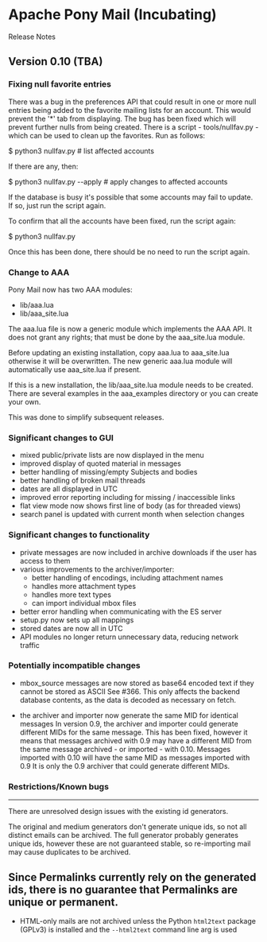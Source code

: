 # Apache Pony Mail (Incubating)

Release Notes

## Version 0.10 (TBA) ##

### Fixing null favorite entries ###

There was a bug in the preferences API that could result in one or more null entries
being added to the favorite mailing lists for an account. This would prevent the '*' tab from displaying.
The bug has been fixed which will prevent further nulls from being created.
There is a script - tools/nullfav.py - which can be used to clean up the favorites.
Run as follows:

$ python3 nullfav.py # list affected accounts

If there are any, then:

$ python3 nullfav.py --apply # apply changes to affected accounts

If the database is busy it's possible that some accounts may fail to update.
If so, just run the script again.

To confirm that all the accounts have been fixed, run the script again:

$ python3 nullfav.py

Once this has been done, there should be no need to run the script again.

### Change to AAA ###

Pony Mail now has two AAA modules:
- lib/aaa.lua
- lib/aaa_site.lua

The aaa.lua file is now a generic module which implements the AAA API.
It does not grant any rights; that must be done by the aaa_site.lua module.

Before updating an existing installation, copy aaa.lua to aaa_site.lua otherwise it will be overwritten.
The new generic aaa.lua module will automatically use aaa_site.lua if present.

If this is a new installation, the lib/aaa_site.lua module needs to be created.
There are several examples in the aaa_examples directory or you can create your own.

This was done to simplify subsequent releases.

### Significant changes to GUI ###

- mixed public/private lists are now displayed in the menu
- improved display of quoted material in messages
- better handling of missing/empty Subjects and bodies
- better handling of broken mail threads
- dates are all displayed in UTC
- improved error reporting including for missing / inaccessible links
- flat view mode now shows first line of body (as for threaded views)
- search panel is updated with current month when selection changes

### Significant changes to functionality ###

- private messages are now included in archive downloads if the user has access to them
- various improvements to the archiver/importer:
  - better handling of encodings, including attachment names
  - handles more attachment types
  - handles more text types
  - can import individual mbox files
- better error handling when communicating with the ES server
- setup.py now sets up all mappings
- stored dates are now all in UTC
- API modules no longer return unnecessary data, reducing network traffic

### Potentially incompatible changes ###

- mbox_source messages are now stored as base64 encoded text if they cannot be stored as ASCII
  See #366. 
  This only affects the backend database contents, as the data is decoded as necessary on fetch.
  
- the archiver and importer now generate the same MID for identical messages
  In version 0.9, the archiver and importer could generate different MIDs for the same message.
  This has been fixed, however it means that messages archived with 0.9 may have a different MID from
  the same message archived - or imported - with 0.10.
  Messages imported with 0.10 will have the same MID as messages imported with 0.9
  It is only the 0.9 archiver that could generate different MIDs.

### Restrictions/Known bugs ###
 
 ------
There are unresolved design issues with the existing id generators.

The original and medium generators don't generate unique ids, so not
all distinct emails can be archived.
The full generator probably generates unique ids, however these are not
guaranteed stable, so re-importing mail may cause duplicates to be archived. 

Since Permalinks currently rely on the generated ids, there is no guarantee
that Permalinks are unique or permanent.
 ------

 - HTML-only mails are not archived unless the Python `html2text` package (GPLv3) is installed and the `--html2text` command line arg is used
 